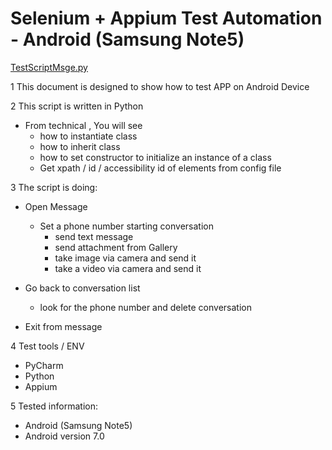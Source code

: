 # Selenium + Appium Test Automation  - Android (Samsung Note5)

[TestScriptMsge.py](src/TestScriptMsg.py)

1 This document is designed to show how to test APP on Android Device

2 This script is written in Python
   - From technical , You will see
      - how to instantiate class
      - how to inherit class
      - how to set constructor to initialize an instance of a class
      - Get xpath / id / accessibility id of elements from config file

3  The script is doing:
   - Open Message
      - Set a phone number starting conversation
         - send text message
         - send attachment from Gallery
         - take image via camera and send it
         - take a video via camera and send it

   - Go back to conversation list
        - look for the phone number and delete conversation
   
   - Exit from message

4 Test tools / ENV
   - PyCharm
   - Python
   - Appium
   
5 Tested information:
   - Android (Samsung Note5)
   - Android version 7.0